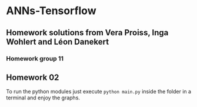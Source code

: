 # ANNs-Tensorflow

## Homework solutions from Vera Proiss, Inga Wohlert and Léon Danekert
### Homework group 11


## Homework 02
To run the python modules just execute `python main.py` inside the folder in a terminal and enjoy the graphs.
